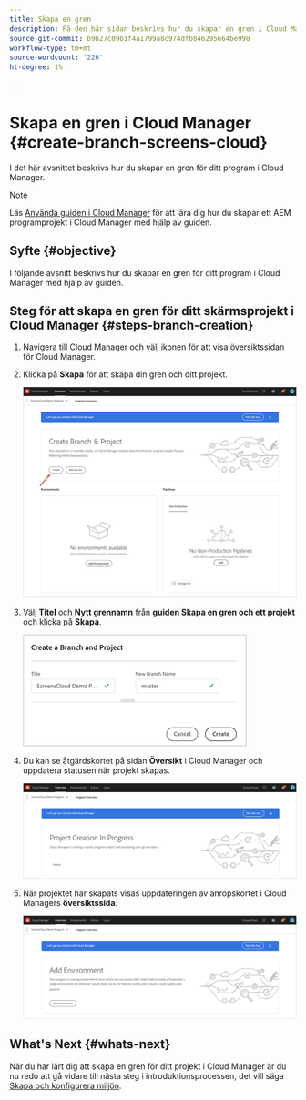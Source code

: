 ```yaml
---
title: Skapa en gren
description: På den här sidan beskrivs hur du skapar en gren i Cloud Manager för skärmar som en Cloud Service.
source-git-commit: b9b27c09b1f4a1799a8c974dfb846295664be998
workflow-type: tm+mt
source-wordcount: '226'
ht-degree: 1%

---
```



# Skapa en gren i Cloud Manager {#create-branch-screens-cloud}

I det här avsnittet beskrivs hur du skapar en gren för ditt program i Cloud Manager.

>[!NOTE]
>Läs [Använda guiden i Cloud Manager](https://experienceleague.adobe.com/docs/experience-manager-cloud-service/onboarding/getting-access/create-application-project/using-the-wizard.html?lang=en) för att lära dig hur du skapar ett AEM programprojekt i Cloud Manager med hjälp av guiden.

## Syfte {#objective}

I följande avsnitt beskrivs hur du skapar en gren för ditt program i Cloud Manager med hjälp av guiden.

## Steg för att skapa en gren för ditt skärmsprojekt i Cloud Manager {#steps-branch-creation}

1. Navigera till Cloud Manager och välj ikonen för att visa översiktssidan för Cloud Manager.

1. Klicka på **Skapa** för att skapa din gren och ditt projekt.

   ![bild](/help/screens-cloud/assets/onboarding/create-branch1.png)

1. Välj **Titel** och **Nytt grennamn** från **guiden Skapa en gren och ett projekt** och klicka på **Skapa**.

   ![bild](/help/screens-cloud/assets/onboarding/create-branch2.png)

1. Du kan se åtgärdskortet på sidan **Översikt** i Cloud Manager och uppdatera statusen när projekt skapas.

   ![bild](/help/screens-cloud/assets/onboarding/create-branch3.png)

1. När projektet har skapats visas uppdateringen av anropskortet i Cloud Managers **översiktssida**.

   ![bild](/help/screens-cloud/assets/onboarding/create-branch4.png)

## What&#39;s Next {#whats-next}

När du har lärt dig att skapa en gren för ditt projekt i Cloud Manager är du nu redo att gå vidare till nästa steg i introduktionsprocessen, det vill säga [Skapa och konfigurera miljön](/help/screens-cloud/onboarding-screens-cloud/creating-an-environment.md).